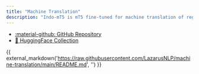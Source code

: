 ```yaml
---
title: "Machine Translation"
description: "Indo-mT5 is mT5 fine-tuned for machine translation of regional languages of Indonesia. We release our dataset creation scripts, training code, and fine-tuned models for other to leverage."
---
```


<div class="grid cards" markdown>

- [:material-github: GitHub Repository](https://github.com/LazarusNLP/machine-translation)
- [🤗 HuggingFace Collection](https://huggingface.co/collections/LazarusNLP/indot5-6541fbdfa385933e811c2e1f)

</div>

{{ external_markdown('https://raw.githubusercontent.com/LazarusNLP/machine-translation/main/README.md', '') }}
